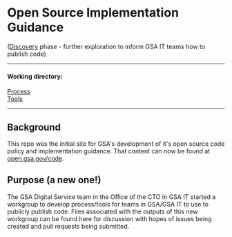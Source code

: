 # Open Source Implementation Guidance
([Discovery](https://18f.gsa.gov/dashboard/stages/) phase - further exploration to inform GSA IT teams how to publish code)

---

#### Working directory:  
[Process](https://github.com/GSA/GSAOpenSourcePolicy/blob/master/Process.md)  
[Tools](https://github.com/GSA/GSAOpenSourcePolicy/blob/master/Tools.md)

---

## Background
This repo was the initial site for GSA's development of it's open source code policy and implementation guidance.  That content can now be found at [open.gsa.gov/code](https://open.gsa.gov/code/).

## Purpose (a new one!)
The GSA Digital Service team in the Office of the CTO in GSA IT started a workgroup to develop process/tools for teams in GSA/GSA IT to use to publicly publish code.  Files associated with the outputs of this new workgroup can be found here for discussion with hopes of issues being created and pull requests being submitted.
